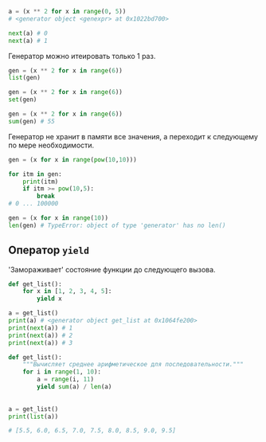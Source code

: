 ```python
a = (x ** 2 for x in range(0, 5))
# <generator object <genexpr> at 0x1022bd700>

next(a) # 0
next(a) # 1
```

Генератор можно итеировать только 1 раз.
```python
gen = (x ** 2 for x in range(6))
list(gen)

gen = (x ** 2 for x in range(6))
set(gen)

gen = (x ** 2 for x in range(6))
sum(gen) # 55
```

Генератор не хранит в памяти все значения, а переходит к следующему по мере необходимости.
```python
gen = (x for x in range(pow(10,10)))

for itm in gen:
	print(itm)
	if itm >= pow(10,5):
		break
# 0 ... 100000

gen = (x for x in range(10))
len(gen) # TypeError: object of type 'generator' has no len()
```

## Оператор `yield`

'Замораживает' состояние функции до следующего вызова.

```python
def get_list():
	for x in [1, 2, 3, 4, 5]:
		yield x

a = get_list()
print(a) # <generator object get_list at 0x1064fe200>
print(next(a)) # 1
print(next(a)) # 2
print(next(a)) # 3
```

```python
def get_list():  
    """Вычисляет среднее арифметическое для последовательности."""  
    for i in range(1, 10):  
        a = range(i, 11)  
        yield sum(a) / len(a)  
  
  
a = get_list()  
print(list(a))

# [5.5, 6.0, 6.5, 7.0, 7.5, 8.0, 8.5, 9.0, 9.5]
```